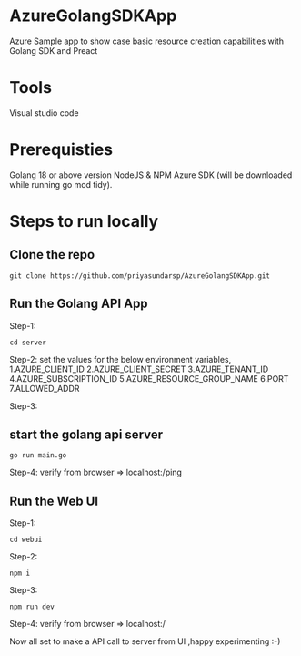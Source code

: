 # AzureGolangSDKApp
Azure Sample app to show case basic resource creation capabilities with Golang SDK and Preact

# Tools
Visual studio code

# Prerequisties
Golang 18 or above version
NodeJS & NPM
Azure SDK (will be downloaded while running go mod tidy).

# Steps to run locally
## Clone the repo 
```
git clone https://github.com/priyasundarsp/AzureGolangSDKApp.git
```
## Run the Golang API App
Step-1:
```
cd server
```
Step-2:
set the values for the below environment variables,
1.AZURE_CLIENT_ID
2.AZURE_CLIENT_SECRET
3.AZURE_TENANT_ID
4.AZURE_SUBSCRIPTION_ID
5.AZURE_RESOURCE_GROUP_NAME
6.PORT
7.ALLOWED_ADDR

Step-3:
## start the golang api server
```
go run main.go
```
Step-4:
verify from browser => localhost:<port>/ping

## Run the Web UI
Step-1:
```
cd webui
```
Step-2:
```
npm i
```
Step-3:
```
npm run dev
```
Step-4:
verify from browser => localhost:<port>/

Now all set to make a API call to server from UI ,happy experimenting :-)

